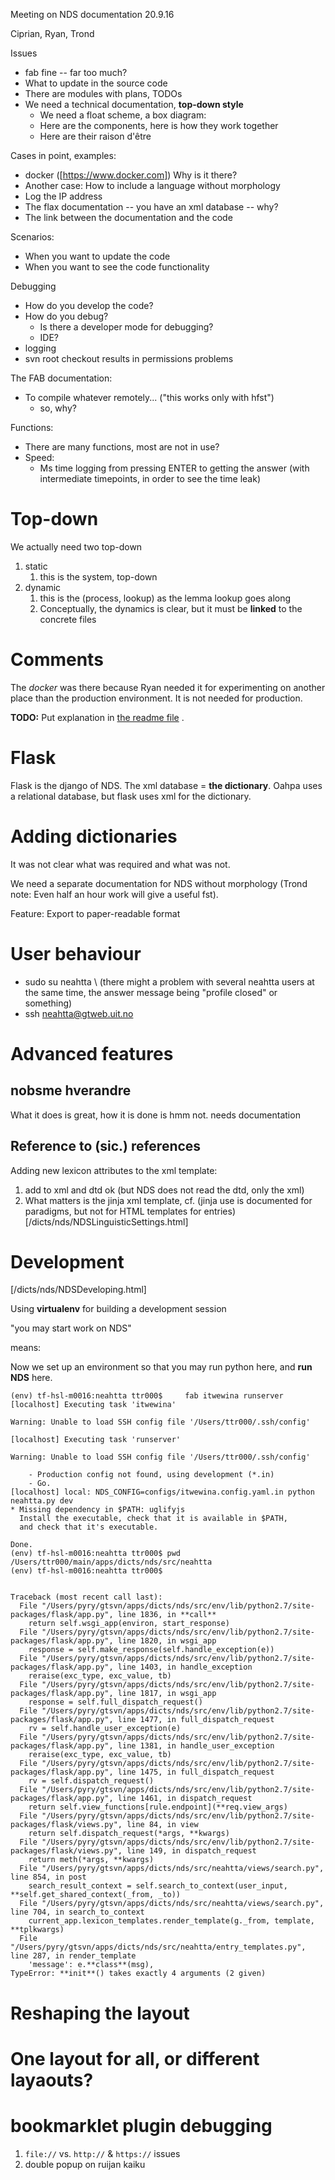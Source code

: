 Meeting on NDS documentation 20.9.16

Ciprian, Ryan, Trond

Issues
* fab fine -- far too much?
* What to update in the source code
* There are modules with plans, TODOs
* We need a technical documentation, **top-down style**
    - We need a float scheme, a box diagram:
    - Here are the components, here is how they work together
    - Here are their raison d'être

Cases in point, examples:
* docker ([https://www.docker.com]) Why is it there?
* Another case: How to include a language without morphology
* Log the IP address
* The flax documentation -- you have an xml database -- why?
* The link between the documentation and the code

Scenarios:
* When you want to update the code
* When you want to see the code functionality

Debugging
* How do you develop the code?
* How do you debug?
    - Is there a developer mode for debugging?
    - IDE?
* logging
* svn root checkout results in permissions problems

The FAB documentation:
* To compile whatever remotely... ("this works only with hfst")
    - so, why?

Functions:
* There are many functions, most are not in use?
* Speed:
    - Ms time logging from pressing ENTER to getting the answer
   (with intermediate timepoints, in order to see the time leak)

# Top-down

We actually need two top-down

1. static
    1. this is the system, top-down
1. dynamic
    1. this is the (process, lookup) as the lemma lookup goes along
    1. Conceptually, the dynamics is clear, but it must be **linked** to
   the concrete files

# Comments

The *docker* was there because Ryan needed it for experimenting on another
place than the production environment. It is not needed for production.

**TODO:** Put explanation in
[the readme file](https://gtsvn.uit.no/langtech/trunk/apps/dicts/nds/src/README.md) .

# Flask

Flask is the django of NDS. The xml database = **the dictionary**.
Oahpa uses a relational database, but flask uses xml for the dictionary.

# Adding dictionaries

It was not clear what was required and what was not.

We need a separate documentation for NDS without morphology
(Trond note: Even half an hour work will give a useful fst).

Feature: Export to paper-readable format

# User behaviour

* sudo su neahtta \\
  (there might a problem with several neahtta users at the same time,
  the answer message being "profile closed" or something)
* ssh neahtta@gtweb.uit.no

# Advanced features

##  nobsme hverandre

What it does is great, how it is done is hmm not. needs documentation

##  Reference to (sic.) references

Adding new lexicon attributes to the xml template:

1. add to xml and dtd ok (but NDS does not read the dtd, only the xml)
1. What matters is the jinja xml template,  cf. (jinja use is documented for paradigms, but not for HTML templates for entries)
  [/dicts/nds/NDSLinguisticSettings.html]

# Development

[/dicts/nds/NDSDeveloping.html]

Using **virtualenv** for building a development session

"you may start work on NDS"

means:

Now we set up an environment so that you may run python here, and
**run NDS** here.

```
(env) tf-hsl-m0016:neahtta ttr000$     fab itwewina runserver
[localhost] Executing task 'itwewina'

Warning: Unable to load SSH config file '/Users/ttr000/.ssh/config'

[localhost] Executing task 'runserver'

Warning: Unable to load SSH config file '/Users/ttr000/.ssh/config'

    - Production config not found, using development (*.in)
    - Go.
[localhost] local: NDS_CONFIG=configs/itwewina.config.yaml.in python neahtta.py dev
* Missing dependency in $PATH: uglifyjs
  Install the executable, check that it is available in $PATH,
  and check that it's executable.

Done.
(env) tf-hsl-m0016:neahtta ttr000$ pwd
/Users/ttr000/main/apps/dicts/nds/src/neahtta
(env) tf-hsl-m0016:neahtta ttr000$
```

``` izh: mees

Traceback (most recent call last):
  File "/Users/pyry/gtsvn/apps/dicts/nds/src/env/lib/python2.7/site-packages/flask/app.py", line 1836, in **call**
    return self.wsgi_app(environ, start_response)
  File "/Users/pyry/gtsvn/apps/dicts/nds/src/env/lib/python2.7/site-packages/flask/app.py", line 1820, in wsgi_app
    response = self.make_response(self.handle_exception(e))
  File "/Users/pyry/gtsvn/apps/dicts/nds/src/env/lib/python2.7/site-packages/flask/app.py", line 1403, in handle_exception
    reraise(exc_type, exc_value, tb)
  File "/Users/pyry/gtsvn/apps/dicts/nds/src/env/lib/python2.7/site-packages/flask/app.py", line 1817, in wsgi_app
    response = self.full_dispatch_request()
  File "/Users/pyry/gtsvn/apps/dicts/nds/src/env/lib/python2.7/site-packages/flask/app.py", line 1477, in full_dispatch_request
    rv = self.handle_user_exception(e)
  File "/Users/pyry/gtsvn/apps/dicts/nds/src/env/lib/python2.7/site-packages/flask/app.py", line 1381, in handle_user_exception
    reraise(exc_type, exc_value, tb)
  File "/Users/pyry/gtsvn/apps/dicts/nds/src/env/lib/python2.7/site-packages/flask/app.py", line 1475, in full_dispatch_request
    rv = self.dispatch_request()
  File "/Users/pyry/gtsvn/apps/dicts/nds/src/env/lib/python2.7/site-packages/flask/app.py", line 1461, in dispatch_request
    return self.view_functions[rule.endpoint](**req.view_args)
  File "/Users/pyry/gtsvn/apps/dicts/nds/src/env/lib/python2.7/site-packages/flask/views.py", line 84, in view
    return self.dispatch_request(*args, **kwargs)
  File "/Users/pyry/gtsvn/apps/dicts/nds/src/env/lib/python2.7/site-packages/flask/views.py", line 149, in dispatch_request
    return meth(*args, **kwargs)
  File "/Users/pyry/gtsvn/apps/dicts/nds/src/neahtta/views/search.py", line 854, in post
    search_result_context = self.search_to_context(user_input, **self.get_shared_context(_from, _to))
  File "/Users/pyry/gtsvn/apps/dicts/nds/src/neahtta/views/search.py", line 704, in search_to_context
    current_app.lexicon_templates.render_template(g._from, template, **tplkwargs)
  File "/Users/pyry/gtsvn/apps/dicts/nds/src/neahtta/entry_templates.py", line 287, in render_template
    'message': e.**class**(msg),
TypeError: **init**() takes exactly 4 arguments (2 given)

```

# Reshaping the layout

# One layout for all, or different layaouts?

#  bookmarklet plugin debugging

1. `file://` vs. `http://` & `https://` issues
1. double popup on ruijan kaiku
